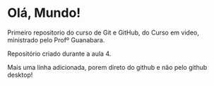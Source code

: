 # Olá, Mundo!
Primeiro repositorio do curso de Git e GitHub, do Curso em video, ministrado pelo Profº Guanabara.

Repositório criado durante a aula 4.

Mais uma linha adicionada, porem direto do github e não pelo github desktop!
